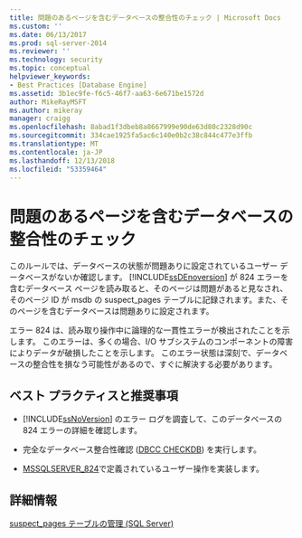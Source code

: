```yaml
---
title: 問題のあるページを含むデータベースの整合性のチェック | Microsoft Docs
ms.custom: ''
ms.date: 06/13/2017
ms.prod: sql-server-2014
ms.reviewer: ''
ms.technology: security
ms.topic: conceptual
helpviewer_keywords:
- Best Practices [Database Engine]
ms.assetid: 3b1ec9fe-f6c5-46f7-aa63-6e671be1572d
author: MikeRayMSFT
ms.author: mikeray
manager: craigg
ms.openlocfilehash: 8abad1f3dbeb8a8667999e90de63d80c2328d90c
ms.sourcegitcommit: 334cae1925fa5ac6c140e0b2c38c844c477e3ffb
ms.translationtype: MT
ms.contentlocale: ja-JP
ms.lasthandoff: 12/13/2018
ms.locfileid: "53359464"
---
```

# <a name="check-integrity-of-database-with-suspect-pages"></a>問題のあるページを含むデータベースの整合性のチェック
  このルールでは、データベースの状態が問題ありに設定されているユーザー データベースがないか確認します。 [!INCLUDE[ssDEnoversion](../../includes/ssdenoversion-md.md)] が 824 エラーを含むデータベース ページを読み取ると、そのページは問題があると見なされ、そのページ ID が msdb の suspect_pages テーブルに記録されます。また、そのページを含むデータベースは問題ありに設定されます。  
  
 エラー 824 は、読み取り操作中に論理的な一貫性エラーが検出されたことを示します。 このエラーは、多くの場合、I/O サブシステムのコンポーネントの障害によりデータが破損したことを示します。 このエラー状態は深刻で、データベースの整合性を損なう可能性があるので、すぐに解決する必要があります。  
  
## <a name="best-practices-recommendations"></a>ベスト プラクティスと推奨事項  
  
-   [!INCLUDE[ssNoVersion](../../includes/ssnoversion-md.md)] のエラー ログを調査して、このデータベースの 824 エラーの詳細を確認します。  
  
-   完全なデータベース整合性確認 ([DBCC CHECKDB](/sql/t-sql/database-console-commands/dbcc-checkdb-transact-sql)) を実行します。  
  
-   [MSSQLSERVER_824](https://go.microsoft.com/fwlink/?LinkId=81397)で定義されているユーザー操作を実装します。  
  
## <a name="for-more-information"></a>詳細情報  
 [suspect_pages テーブルの管理 &#40;SQL Server&#41;](../backup-restore/manage-the-suspect-pages-table-sql-server.md)  
  
  

